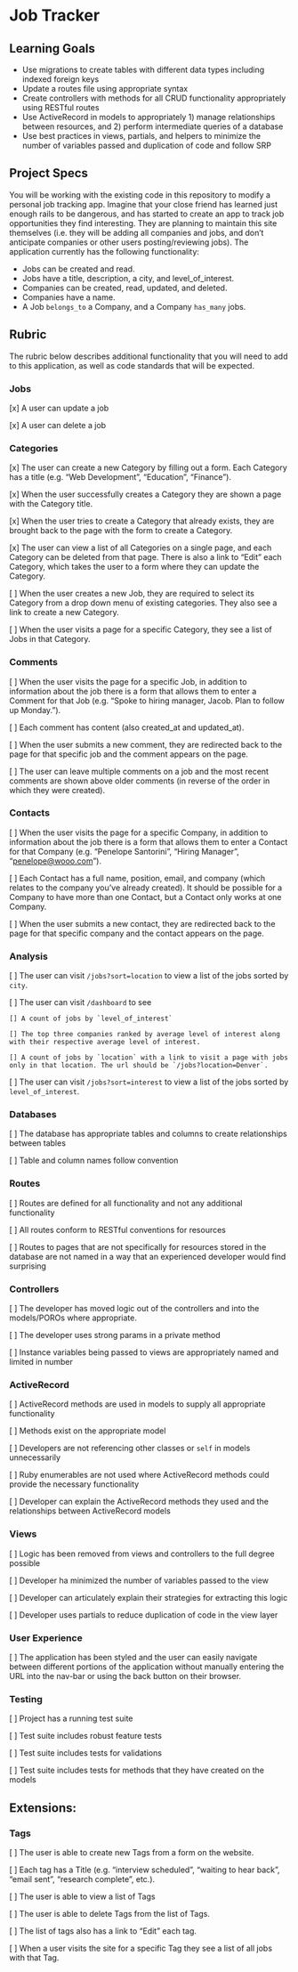 # Job Tracker

## Learning Goals

* Use migrations to create tables with different data types including indexed foreign keys
* Update a routes file using appropriate syntax
* Create controllers with methods for all CRUD functionality appropriately using RESTful routes
* Use ActiveRecord in models to appropriately 1) manage relationships between resources, and 2) perform intermediate queries of a database
* Use best practices in views, partials, and helpers to minimize the number of variables passed and duplication of code and follow SRP

## Project Specs

You will be working with the existing code in this repository to modify a personal job tracking app. Imagine that your close friend has learned just enough rails to be dangerous, and has started to create an app to track job opportunities they find interesting. They are planning to maintain this site themselves (i.e. they will be adding all companies and jobs, and don’t anticipate companies or other users posting/reviewing jobs). The application currently has the following functionality:

* Jobs can be created and read.
* Jobs have a title, description, a city, and level_of_interest.
* Companies can be created, read, updated, and deleted.
* Companies have a name.
* A Job `belongs_to` a Company, and a Company `has_many` jobs.

## Rubric

The rubric below describes additional functionality that you will need to add to this application, as well as code standards that will be expected.

### Jobs

[x] A user can update a job

[x] A user can delete a job

### Categories

[x] The user can create a new Category by filling out a form. Each Category has a title (e.g. “Web Development”, “Education”, “Finance”).

[x] When the user successfully creates a Category they are shown a page with the Category title.

[x] When the user tries to create a Category that already exists, they are brought back to the page with the form to create a Category.

[x] The user can view a list of all Categories on a single page, and each Category can be deleted from that page. There is also a link to “Edit” each Category, which takes the user to a form where they can update the Category.

[ ] When the user creates a new Job, they are required to select its Category from a drop down menu of existing categories. They also see a link to create a new Category.

[ ] When the user visits a page for a specific Category, they see a list of Jobs in that Category.

### Comments

[ ] When the user visits the page for a specific Job, in addition to information about the job there is a form that allows them to enter a Comment for that Job (e.g. “Spoke to hiring manager, Jacob. Plan to follow up Monday.”).

[ ] Each comment has content (also created_at and updated_at).

[ ] When the user submits a new comment, they are redirected back to the page for that specific job and the comment appears on the page.

[ ] The user can leave multiple comments on a job and the most recent comments are shown above older comments (in reverse of the order in which they were created).

### Contacts

[ ] When the user visits the page for a specific Company, in addition to information about the job there is a form that allows them to enter a Contact for that Company (e.g. “Penelope Santorini”, “Hiring Manager”, “penelope@wooo.com”).

[ ] Each Contact has a full name, position, email, and company (which relates to the company you’ve already created). It should be possible for a Company to have more than one Contact, but a Contact only works at one Company.

[ ] When the user submits a new contact, they are redirected back to the page for that specific company and the contact appears on the page.

### Analysis

[ ] The user can visit `/jobs?sort=location` to view a list of the jobs sorted by `city`.

[ ] The user can visit `/dashboard` to see

    [] A count of jobs by `level_of_interest`

    [] The top three companies ranked by average level of interest along with their respective average level of interest.

    [] A count of jobs by `location` with a link to visit a page with jobs only in that location. The url should be `/jobs?location=Denver`.

[ ] The user can visit `/jobs?sort=interest` to view a list of the jobs sorted by `level_of_interest`.

### Databases

[ ] The database has appropriate tables and columns to create relationships between tables

[ ] Table and column names follow convention

### Routes

[ ] Routes are defined for all functionality and not any additional functionality

[ ] All routes conform to RESTful conventions for resources

[ ] Routes to pages that are not specifically for resources stored in the database are not named in a way that an experienced developer would find surprising

### Controllers

[ ] The developer has moved logic out of the controllers and into the models/POROs where appropriate.

[ ] The developer uses strong params in a private method

[ ] Instance variables being passed to views are appropriately named and limited in number

### ActiveRecord

[ ] ActiveRecord methods are used in models to supply all appropriate functionality

[ ] Methods exist on the appropriate model

[ ] Developers are not referencing other classes or `self` in models unnecessarily

[ ] Ruby enumerables are not used where ActiveRecord methods could provide the necessary functionality

[ ] Developer can explain the ActiveRecord methods they used and the relationships between ActiveRecord models

### Views

[ ] Logic has been removed from views and controllers to the full degree possible

[ ] Developer ha minimized the number of variables passed to the view

[ ] Developer can articulately explain their strategies for extracting this logic

[ ] Developer uses partials to reduce duplication of code in the view layer

### User Experience

[ ] The application has been styled and the user can easily navigate between different portions of the application without manually entering the URL into the nav-bar or using the back button on their browser.

### Testing

[ ] Project has a running test suite

[ ] Test suite includes robust feature tests

[ ] Test suite includes tests for validations

[ ] Test suite includes tests for methods that they have created on the models

## Extensions:

### Tags

[ ] The user is able to create new Tags from a form on the website.

[ ] Each tag has a Title (e.g. “interview scheduled”, “waiting to hear back”, “email sent”, “research complete”, etc.).

[ ] The user is able to view a list of Tags

[ ] The user is able to delete Tags from the list of Tags.

[ ] The list of tags also has a link to “Edit” each tag.

[ ] When a user visits the site for a specific Tag they see a list of all jobs with that Tag.
